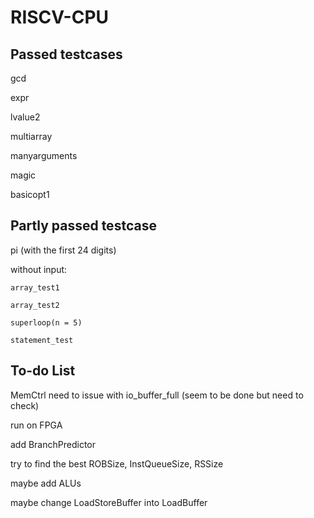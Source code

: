 # RISCV-CPU

Passed testcases
---
  gcd

  expr

  lvalue2

  multiarray

  manyarguments
  
  magic
  
  basicopt1
  
  
Partly passed testcase
---
  
  pi (with the first 24 digits)
  
  without input:
  
    array_test1
  
    array_test2
  
    superloop(n = 5)
  
    statement_test  
  

To-do List
---
  MemCtrl need to issue with io_buffer_full (seem to be done but need to check)
  
  run on FPGA

  add BranchPredictor
  
  try to find the best ROBSize, InstQueueSize, RSSize
  
  maybe add ALUs
  
  maybe change LoadStoreBuffer into LoadBuffer
  
